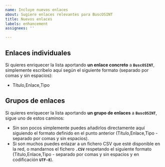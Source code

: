 ```yaml
---
name: Incluye nuevos enlaces
about: Sugiere enlaces relevantes para BuscOSINT
title: Nuevos enlaces
labels: enhancement
assignees: ''

---
```


## Enlaces individuales

Si quieres enriquecer la lista aportando **un enlace concreto** a **`BuscOSINT`**, simplemente escríbelo aquí según el siguiente formato (separado por comas y sin espacios):

- Título,Enlace,Tipo

## Grupos de enlaces

Si quieres enriquecer la lista aportando **un grupo de enlaces** a **`BuscOSINT`**, sigue uno de estos caminos:

- Sin son pocos simplemente puedes añadirlos directamente aquí siguiendo el formato definido en el punto anterior (Título,Enlace,Tipo - separado por comas y sin espacios).
- Si son muchos puedes enlazar a un fichero CSV que esté disponible en la red, o mandarnos el fichero **`.CSV`** respetando el siguiente formato (Título,Enlace,Tipo - separado por comas y sin espacios y en codificación **`UTF-8`**).
